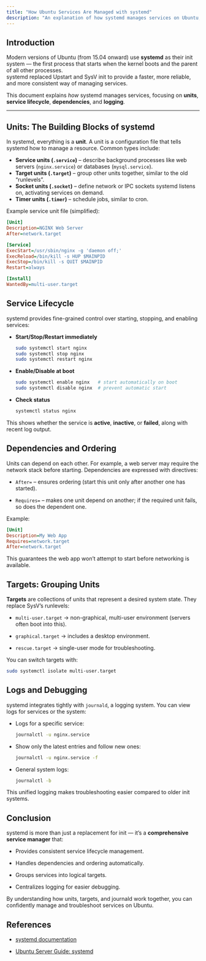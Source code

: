 ```yaml
---
title: "How Ubuntu Services Are Managed with systemd"
description: "An explanation of how systemd manages services on Ubuntu, including units, targets, and lifecycle states."
---
```


## Introduction

Modern versions of Ubuntu (from 15.04 onward) use **systemd** as their init system — the first process that starts when the kernel boots and the parent of all other processes.  
systemd replaced Upstart and SysV init to provide a faster, more reliable, and more consistent way of managing services.  

This document explains *how* systemd manages services, focusing on **units**, **service lifecycle**, **dependencies**, and **logging**.

---

## Units: The Building Blocks of systemd

In systemd, everything is a **unit**. A unit is a configuration file that tells systemd how to manage a resource. Common types include:

- **Service units (`.service`)** – describe background processes like web servers (`nginx.service`) or databases (`mysql.service`).
- **Target units (`.target`)** – group other units together, similar to the old “runlevels”.
- **Socket units (`.socket`)** – define network or IPC sockets systemd listens on, activating services on demand.
- **Timer units (`.timer`)** – schedule jobs, similar to cron.

Example service unit file (simplified):

```ini
[Unit]
Description=NGINX Web Server
After=network.target

[Service]
ExecStart=/usr/sbin/nginx -g 'daemon off;'
ExecReload=/bin/kill -s HUP $MAINPID
ExecStop=/bin/kill -s QUIT $MAINPID
Restart=always

[Install]
WantedBy=multi-user.target
```

## Service Lifecycle

systemd provides fine-grained control over starting, stopping, and enabling services:

- **Start/Stop/Restart immediately**
    ```bash
    sudo systemctl start nginx
    sudo systemctl stop nginx
    sudo systemctl restart nginx
    ```

- **Enable/Disable at boot**
    ```bash
    sudo systemctl enable nginx   # start automatically on boot
    sudo systemctl disable nginx  # prevent automatic start
    ```

- **Check status**
    ```bash
    systemctl status nginx
    ```

This shows whether the service is **active**, **inactive**, or **failed**, along with recent log output.

## Dependencies and Ordering

Units can depend on each other. For example, a web server may require the network stack before starting. Dependencies are expressed with directives:

- `After=` – ensures ordering (start this unit only after another one has started).

- `Requires=` – makes one unit depend on another; if the required unit fails, so does the dependent one.

Example:
```ini
[Unit]
Description=My Web App
Requires=network.target
After=network.target
```

This guarantees the web app won’t attempt to start before networking is available.

## Targets: Grouping Units

**Targets** are collections of units that represent a desired system state. They replace SysV’s runlevels:

- `multi-user.target` → non-graphical, multi-user environment (servers often boot into this).

- `graphical.target` → includes a desktop environment.

- `rescue.target` → single-user mode for troubleshooting.

You can switch targets with:

```bash
sudo systemctl isolate multi-user.target
```

## Logs and Debugging

systemd integrates tightly with `journald`, a logging system. You can view logs for services or the system:

- Logs for a specific service:
    ```bash
    journalctl -u nginx.service
    ```

- Show only the latest entries and follow new ones:
    ```bash
    journalctl -u nginx.service -f
    ```

- General system logs:
    ```bash
    journalctl -b
    ```

This unified logging makes troubleshooting easier compared to older init systems.

## Conclusion

systemd is more than just a replacement for init — it’s a **comprehensive service manager** that:

- Provides consistent service lifecycle management.

- Handles dependencies and ordering automatically.

- Groups services into logical targets.

- Centralizes logging for easier debugging.

By understanding how units, targets, and journald work together, you can confidently manage and troubleshoot services on Ubuntu.

## References

- [systemd documentation](https://systemd.io/)

- [Ubuntu Server Guide: systemd](https://ubuntu.com/server)
